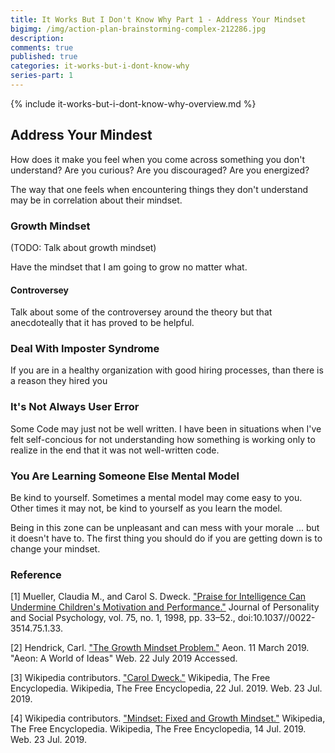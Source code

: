 ```yaml
---
title: It Works But I Don't Know Why Part 1 - Address Your Mindset
bigimg: /img/action-plan-brainstorming-complex-212286.jpg
description: 
comments: true
published: true
categories: it-works-but-i-dont-know-why
series-part: 1
---
```


{% include it-works-but-i-dont-know-why-overview.md %}

## Address Your Mindest

How does it make you feel when you come across something you don't understand?  Are you curious?  Are you discouraged?  Are you energized?

The way that one feels when encountering things they don't understand may be in correlation about their mindset.

### Growth Mindset
(TODO: Talk about growth mindset)

Have the mindset that I am going to grow no matter what.

#### Controversey
Talk about some of the controversey around the theory but that anecdoteally that it has proved to be helpful.

### Deal With Imposter Syndrome
If you are in a healthy organization with good hiring processes, than there is a reason they hired you

### It's Not Always User Error
Some Code may just not be well written.  I have been in situations when I've felt self-concious for not understanding how something is working only to realize in the end that it was not well-written code.

### You Are Learning Someone Else Mental Model
Be kind to yourself.  Sometimes a mental model may come easy to you.  Other times it may not, be kind to yourself as you learn the model.


Being in this zone can be unpleasant and can mess with your morale ... but it doesn't have to.  The first thing you should do if you are getting down is to change your mindset.



### Reference
[<a name="growth-mindset-paper">1</a>] Mueller, Claudia M., and Carol S. Dweck. ["Praise for Intelligence Can Undermine Children's Motivation and Performance."][growth-mindset-paper] Journal of Personality and Social Psychology, vol. 75, no. 1, 1998, pp. 33–52., doi:10.1037//0022-3514.75.1.33.

[<a name="growth-mindset-problem">2</a>] Hendrick, Carl. ["The Growth Mindset Problem."][growth-mindset-problem] Aeon. 11 March 2019. "Aeon: A World of Ideas" Web. 22 July 2019 Accessed.

[<a name="growth-mindset-problem">3</a>] Wikipedia contributors. ["Carol Dweck."][carol-dweck-wikipedia] Wikipedia, The Free Encyclopedia. Wikipedia, The Free Encyclopedia, 22 Jul. 2019. Web. 23 Jul. 2019.

[<a name="fixed-and-growth-mindset-wikipedia">4</a>] Wikipedia contributors. ["Mindset: Fixed and Growth Mindset."][fixed-and-growth-mindset-wikipedia] Wikipedia, The Free Encyclopedia. Wikipedia, The Free Encyclopedia, 14 Jul. 2019. Web. 23 Jul. 2019.

[growth-mindset-paper]: http://citeseerx.ist.psu.edu/viewdoc/download;jsessionid=A31638AF1453BD81DFF19E08321F396D?doi=10.1.1.477.4297&rep=rep1&type=pdf
[growth-mindset-problem]: https://aeon.co/essays/schools-love-the-idea-of-a-growth-mindset-but-does-it-work
[carol-dweck-wikipedia]:https://en.wikipedia.org/wiki/Carol_Dweck
[fixed-and-growth-mindset-wikipedia]: https://en.wikipedia.org/wiki/Mindset#Fixed_and_growth
